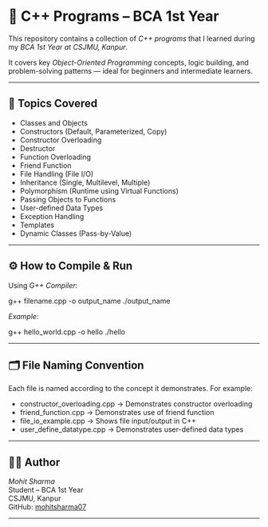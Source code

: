 # 🚀 C++ Programs – BCA 1st Year

This repository contains a collection of *C++ programs* that I learned during my *BCA 1st Year at CSJMU, Kanpur*.

It covers key *Object-Oriented Programming* concepts, logic building, and problem-solving patterns — ideal for beginners and intermediate learners.

---

## 📘 Topics Covered

- Classes and Objects  
- Constructors (Default, Parameterized, Copy)  
- Constructor Overloading  
- Destructor  
- Function Overloading  
- Friend Function  
- File Handling (File I/O)  
- Inheritance (Single, Multilevel, Multiple)  
- Polymorphism (Runtime using Virtual Functions)  
- Passing Objects to Functions  
- User-defined Data Types  
- Exception Handling  
- Templates  
- Dynamic Classes (Pass-by-Value)  

---
## ⚙ How to Compile & Run

Using *G++ Compiler*:

g++ filename.cpp -o output_name ./output_name

*Example:*

g++ hello_world.cpp -o hello ./hello

---

## 🗂 File Naming Convention

Each file is named according to the concept it demonstrates. For example:

- constructor_overloading.cpp → Demonstrates constructor overloading  
- friend_function.cpp → Demonstrates use of friend function  
- file_io_example.cpp → Shows file input/output in C++  
- user_define_datatype.cpp → Demonstrates user-defined data types  

---

## 👨‍💻 Author

*Mohit Sharma*  
Student – BCA 1st Year  
CSJMU, Kanpur  
GitHub: [mohitsharma07](https://github.com/mohitsharma07)

---
